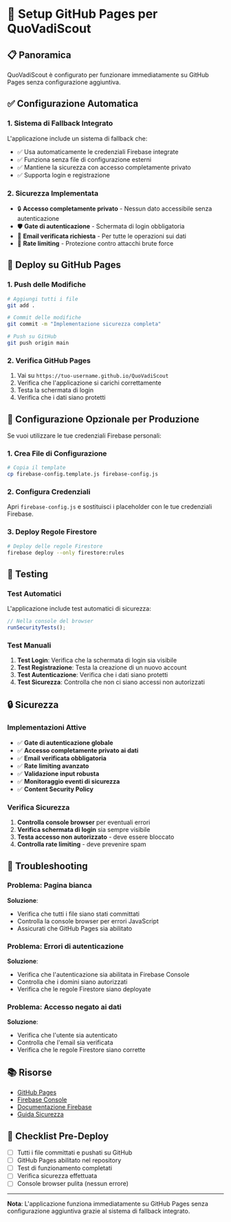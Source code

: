# 🚀 Setup GitHub Pages per QuoVadiScout

## 📋 Panoramica

QuoVadiScout è configurato per funzionare immediatamente su GitHub Pages senza configurazione aggiuntiva.

## ✅ Configurazione Automatica

### 1. Sistema di Fallback Integrato

L'applicazione include un sistema di fallback che:
- ✅ Usa automaticamente le credenziali Firebase integrate
- ✅ Funziona senza file di configurazione esterni
- ✅ Mantiene la sicurezza con accesso completamente privato
- ✅ Supporta login e registrazione

### 2. Sicurezza Implementata

- 🔒 **Accesso completamente privato** - Nessun dato accessibile senza autenticazione
- 🛡️ **Gate di autenticazione** - Schermata di login obbligatoria
- 🔐 **Email verificata richiesta** - Per tutte le operazioni sui dati
- 🚫 **Rate limiting** - Protezione contro attacchi brute force

## 🚀 Deploy su GitHub Pages

### 1. Push delle Modifiche

```bash
# Aggiungi tutti i file
git add .

# Commit delle modifiche
git commit -m "Implementazione sicurezza completa"

# Push su GitHub
git push origin main
```

### 2. Verifica GitHub Pages

1. Vai su `https://tuo-username.github.io/QuoVadiScout`
2. Verifica che l'applicazione si carichi correttamente
3. Testa la schermata di login
4. Verifica che i dati siano protetti

## 🔧 Configurazione Opzionale per Produzione

Se vuoi utilizzare le tue credenziali Firebase personali:

### 1. Crea File di Configurazione

```bash
# Copia il template
cp firebase-config.template.js firebase-config.js
```

### 2. Configura Credenziali

Apri `firebase-config.js` e sostituisci i placeholder con le tue credenziali Firebase.

### 3. Deploy Regole Firestore

```bash
# Deploy delle regole Firestore
firebase deploy --only firestore:rules
```

## 🧪 Testing

### Test Automatici

L'applicazione include test automatici di sicurezza:

```javascript
// Nella console del browser
runSecurityTests();
```

### Test Manuali

1. **Test Login**: Verifica che la schermata di login sia visibile
2. **Test Registrazione**: Testa la creazione di un nuovo account
3. **Test Autenticazione**: Verifica che i dati siano protetti
4. **Test Sicurezza**: Controlla che non ci siano accessi non autorizzati

## 🔒 Sicurezza

### Implementazioni Attive

- ✅ **Gate di autenticazione globale**
- ✅ **Accesso completamente privato ai dati**
- ✅ **Email verificata obbligatoria**
- ✅ **Rate limiting avanzato**
- ✅ **Validazione input robusta**
- ✅ **Monitoraggio eventi di sicurezza**
- ✅ **Content Security Policy**

### Verifica Sicurezza

1. **Controlla console browser** per eventuali errori
2. **Verifica schermata di login** sia sempre visibile
3. **Testa accesso non autorizzato** - deve essere bloccato
4. **Controlla rate limiting** - deve prevenire spam

## 🚨 Troubleshooting

### Problema: Pagina bianca

**Soluzione**: 
- Verifica che tutti i file siano stati committati
- Controlla la console browser per errori JavaScript
- Assicurati che GitHub Pages sia abilitato

### Problema: Errori di autenticazione

**Soluzione**:
- Verifica che l'autenticazione sia abilitata in Firebase Console
- Controlla che i domini siano autorizzati
- Verifica che le regole Firestore siano deployate

### Problema: Accesso negato ai dati

**Soluzione**:
- Verifica che l'utente sia autenticato
- Controlla che l'email sia verificata
- Verifica che le regole Firestore siano corrette

## 📚 Risorse

- [GitHub Pages](https://pages.github.com/)
- [Firebase Console](https://console.firebase.google.com)
- [Documentazione Firebase](https://firebase.google.com/docs)
- [Guida Sicurezza](SECURITY.md)

## 🎯 Checklist Pre-Deploy

- [ ] Tutti i file committati e pushati su GitHub
- [ ] GitHub Pages abilitato nel repository
- [ ] Test di funzionamento completati
- [ ] Verifica sicurezza effettuata
- [ ] Console browser pulita (nessun errore)

---

**Nota**: L'applicazione funziona immediatamente su GitHub Pages senza configurazione aggiuntiva grazie al sistema di fallback integrato.

